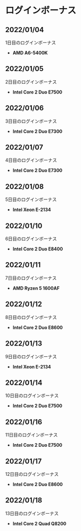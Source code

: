 # ログインボーナス

## 2022/01/04

1日目のログインボーナス

- **AMD A6-5400K**

## 2022/01/05

2日目のログインボーナス

- **Intel Core 2 Duo E7500**

## 2022/01/06

3日目のログインボーナス

- **Intel Core 2 Duo E7300**

## 2022/01/07

4日目のログインボーナス

- **Intel Core 2 Duo E7300**

## 2022/01/08

5日目のログインボーナス

- **Intel Xeon E-2134**

## 2022/01/10

6日目のログインボーナス

- **Intel Core 2 Duo E8400**

## 2022/01/11

7日目のログインボーナス

- **AMD Ryzen 5 1600AF**

## 2022/01/12

8日目のログインボーナス

- **Intel Core 2 Duo E8600**

## 2022/01/13

9日目のログインボーナス

- **Intel Xeon E-2134**

## 2022/01/14

10日目のログインボーナス

- **Intel Core 2 Duo E7500**

## 2022/01/16

11日目のログインボーナス

- **Intel Core 2 Duo E7500**

## 2022/01/17

12日目のログインボーナス

- **Intel Core 2 Duo E8600**

## 2022/01/18

13日目のログインボーナス

- **Intel Core 2 Quad Q8200**
